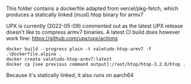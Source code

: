 This folder contains a dockerfile adapted from vercel/pkg-fetch, which produces a statically linked (musl) htop binary for armv7

UPX is currently (2022-05-09) commented out as the latest UPX release doesn't like to compress armv7 binaries.
A latest CI build does however work fine: https://github.com/upx/upx/actions


```
docker build --progress plain -t valetudo-htop-armv7 -f .\Dockerfile.alpine .
docker create valetudo-htop-armv7:latest 
docker cp [see previous command output]:/root/htop/htop-3.2.0/htop .
```

Because it's statically linked, it also runs on aarch64